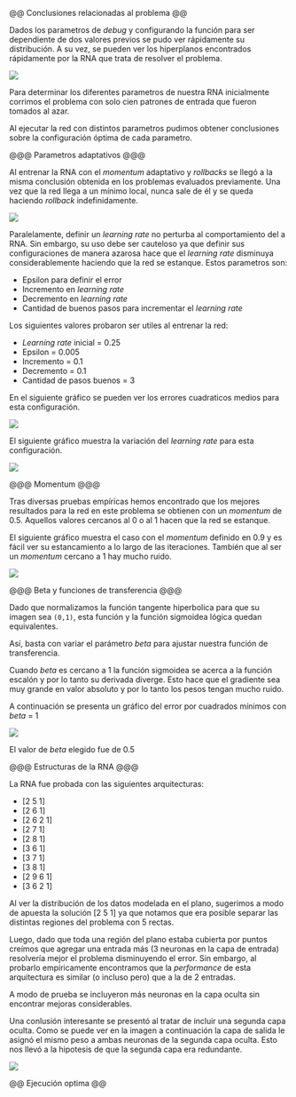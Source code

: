 @@ Conclusiones relacionadas al problema @@

Dados los parametros de *debug* y configurando la función para ser dependiente de dos
valores previos se pudo ver rápidamente su distribución. A su vez, se pueden
ver los hiperplanos encontrados rápidamente por la RNA que trata de resolver el problema.

![](img/grafico2.png)

Para determinar los diferentes parametros de nuestra RNA inicialmente corrimos el problema
con solo cien patrones de entrada que fueron tomados al azar.

Al ejecutar la red con distintos parametros pudimos obtener conclusiones sobre la
configuración óptima de cada parametro.

@@@ Parametros adaptativos @@@

Al entrenar la RNA con el *momentum* adaptativo y *rollbacks* se llegó a la misma
conclusión obtenida en los problemas evaluados previamente.
Una vez que la red llega a un mínimo local, nunca sale de él y se queda haciendo *rollback*
indefinidamente.

![](img/grafico3.png)

Paralelamente, definir un *learning rate* no perturba al comportamiento del a RNA.
Sin embargo, su uso debe ser cauteloso ya que definir sus configuraciones de manera
azarosa hace que el *learning rate* disminuya considerablemente haciendo que la red
se estanque.
Estos parametros son:

* Epsilon para definir el error
* Incremento en *learning rate*
* Decremento en *learning rate*
* Cantidad de buenos pasos para incrementar el *learning rate*

Los siguientes valores probaron ser utiles al entrenar la red:

* *Learning rate* inicial = 0.25
* Epsilon = 0.005
* Incremento = 0.1
* Decremento = 0.1
* Cantidad de pasos buenos = 3

En el siguiente gráfico se pueden ver los errores cuadraticos medios para esta configuración.

![](img/grafico5.png)

El siguiente gráfico muestra la variación del *learning rate* para esta configuración.

![](img/grafico4.png)

@@@ Momentum @@@

Tras diversas pruebas empíricas hemos encontrado que los mejores resultados para la red
en este problema se obtienen con un *momentum* de 0.5. Aquellos valores cercanos al 0 o al 1
hacen que la red se estanque.

El siguiente gráfico muestra el caso con el *momentum* definido en 0.9 y es fácil ver
su estancamiento a lo largo de las iteraciones. También que al ser un *momentum* cercano
a 1 hay mucho ruido.

![](img/grafico6.png)

@@@ Beta y funciones de transferencia @@@

Dado que normalizamos la función tangente hiperbolica para que su imagen sea `(0,1)`,
esta función y la función sigmoidea lógica quedan equivalentes.

Así, basta con variar el parámetro *beta* para ajustar nuestra función de transferencia.

Cuando *beta* es cercano a 1 la función sigmoidea se acerca a la función escalón y por lo
tanto su derivada diverge. Esto hace que el gradiente sea muy grande en valor absoluto y
por lo tanto los pesos tengan mucho ruido.

A continuación se presenta un gráfico del error por cuadrados mínimos con *beta* = 1

![](img/grafico7.png)

El valor de *beta* elegido fue de 0.5

@@@ Estructuras de la RNA @@@

La RNA fue probada con las siguientes arquitecturas:

* [2 5 1]
* [2 6 1]
* [2 6 2 1]
* [2 7 1]
* [2 8 1]
* [3 6 1]
* [3 7 1]
* [3 8 1]
* [2 9 6 1]
* [3 6 2 1]

Al ver la distribución de los datos modelada en el plano, sugerimos a modo de apuesta la
solución [2 5 1] ya que notamos que era posible separar las distintas regiones del problema
con 5 rectas.

Luego, dado que toda una región del plano estaba cubierta por puntos creímos que agregar
una entrada más (3 neuronas en la capa de entrada) resolvería mejor el problema disminuyendo
el error.
Sin embargo, al probarlo empíricamente encontramos que la *performance* de esta arquitectura
es similar (o incluso pero) que a la de 2 entradas.

A modo de prueba se incluyeron más neuronas en la capa oculta sin encontrar mejoras
considerables.

Una conlusión interesante se presentó al tratar de incluir una segunda capa oculta.
Como se puede ver en la imagen a continuación la capa de salida le asignó el mismo peso a
ambas neuronas de la segunda capa oculta. Esto nos llevó a la hipotesis de que la
segunda capa era redundante.

![](img/grafico8.png)


@@ Ejecución optima @@
